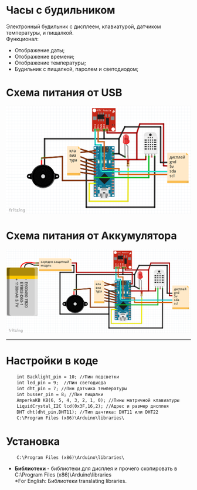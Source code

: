 # Часы с будильником  
Электронный будильник с дисплеем, клавиатурой, датчиком температуры, и пищалкой.  
Функционал:  
* Отображение даты;
* Отображение времени;  
* Отображение температуры;  
* Будильник с пищалкой, паролем и светодиодом; 
# Схема питания от USB
![Схема питания от usb](scheme-1.jpg)
# Схема питания от Аккумулятора
![Схема питания от usb](scheme-2.jpg)

***
# Настройки в коде
        int Backlight_pin = 10; //Пин подсветки
        int led_pin = 9;  //Пин светодиода
        int dht_pin = 7; //Пин датчика температуры
        int busser_pin = 8; //Пин пищалки
        AmperkaKB KB(6, 5, 4, 3, 2, 1, 0); //Пины матричной клавиатуры
        LiquidCrystal_I2C lcd(0x3F,16,2); //Адрес и размер дисплея
        DHT dht(dht_pin,DHT11); //Тип дачтика: DHT11 или DHT22
        C:\Program Files (x86)\Arduino\libraries\
# Установка
        C:\Program Files (x86)\Arduino\libraries\
* **Библиотеки** - библиотеки для дисплея и прочего скопировать в  
        C:\Program Files (x86)\Arduino\libraries\
*For English: Библиотеки translating libraries. 
